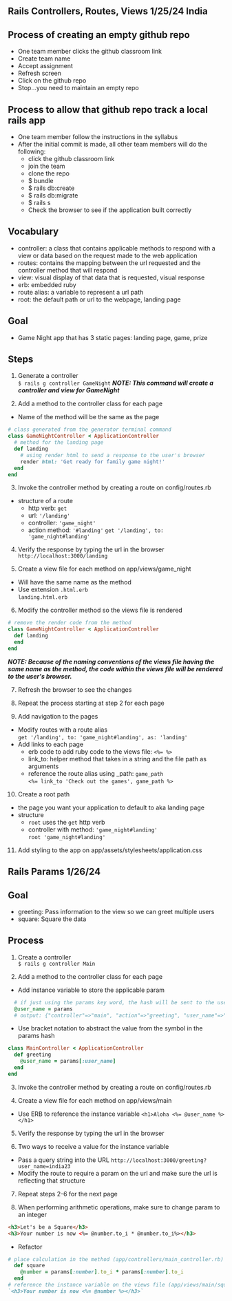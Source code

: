## Rails Controllers, Routes, Views 1/25/24 India

## Process of creating an empty github repo
- One team member clicks the github classroom link
- Create team name
- Accept assignment
- Refresh screen 
- Click on the github repo
- Stop...you need to maintain an empty repo

## Process to allow that github repo track a local rails app
- One team member follow the instructions in the syllabus
- After the initial commit is made, all other team members will do the following:
    - click the github classroom link
    - join the team
    - clone the repo
    - $ bundle
    - $ rails db:create
    - $ rails db:migrate
    - $ rails s
    - Check the browser to see if the application built correctly

## Vocabulary
- controller: a class that contains applicable methods to respond with a view or data based on the request made to the web application
- routes: contains the mapping between the url requested and the controller method that will respond
- view: visual display of that data that is requested, visual response
- erb: embedded ruby
- route alias: a variable to represent a url path
- root: the default path or url to the webpage, landing page

## Goal
- Game Night app that has 3 static pages: landing page, game, prize

## Steps
1. Generate a controller  
`$ rails g controller GameNight`
***NOTE: This command will create a controller and view for GameNight***

2. Add a method to the controller class for each page
- Name of the method will be the same as the page
```rb
# class generated from the generator terminal command
class GameNightController < ApplicationController
  # method for the landing page
  def landing
    # using render html to send a response to the user's browser
    render html: 'Get ready for family game night!'
  end
end
```

3. Invoke the controller method by creating a route on config/routes.rb
- structure of a route
    - http verb: `get`
    - url: `'/landing'` 
    - controller: `'game_night'`
    - action method: `'#landing'`
`get '/landing', to: 'game_night#landing'`

4. Verify the response by typing the url in the browser  
`http://localhost:3000/landing`  

5. Create a view file for each method on app/views/game_night
- Will have the same name as the method
- Use extension `.html.erb`  
`landing.html.erb`

6. Modify the controller method so the views file is rendered
```rb
# remove the render code from the method
class GameNightController < ApplicationController
  def landing
  end
end
```
***NOTE: Because of the naming conventions of the views file having the same name as the method, the code within the views file will be rendered to the user's browser.***

7. Refresh the browser to see the changes

8. Repeat the process starting at step 2 for each page

9. Add navigation to the pages
  - Modify routes with a route alias  
  `get '/landing', to: 'game_night#landing', as: 'landing'`  
  - Add links to each page
    - erb code to add ruby code to the views file: `<%= %>`
    - link_to: helper method that takes in a string and the file path as arguments
    - reference the route alias using _path: `game_path`  
`<%= link_to 'Check out the games', game_path %>`

10. Create a root path
- the page you want your application to default to aka landing page
- structure
    - `root` uses the `get` http verb
    - controller with method: `'game_night#landing'`  
`root 'game_night#landing'`

11. Add styling to the app on app/assets/stylesheets/application.css

## Rails Params 1/26/24 

## Goal
- greeting: Pass information to the view so we can greet multiple users
- square: Square the data

## Process
1. Create a controller  
`$ rails g controller Main`

2. Add a method to the controller class for each page
  - Add instance variable to store the applicable param
  ```rb
    # if just using the params key word, the hash will be sent to the user
    @user_name = params
    # output: {"controller"=>"main", "action"=>"greeting", "user_name"=>"jimmy"}
  ```
  - Use bracket notation to abstract the value from the symbol in the params hash
```rb
class MainController < ApplicationController
  def greeting
    @user_name = params[:user_name]
  end
end
```

3. Invoke the controller method by creating a route on config/routes.rb

4. Create a view file for each method on app/views/main
- Use ERB to reference the instance variable
`<h1>Aloha <%= @user_name %></h1>`

5. Verify the response by typing the url in the browser  

6. Two ways to receive a value for the instance variable
- Pass a query string into the URL
`http://localhost:3000/greeting?user_name=india23`
- Modify the route to require a param on the url and make sure the url is reflecting that structure

7. Repeat steps 2-6 for the next page

8. When performing arithmetic operations, make sure to change param to an integer
```html
<h3>Let's be a Square</h3>
<h3>Your number is now <%= @number.to_i * @number.to_i%></h3>
```

- Refactor
```rb
# place calculation in the method (app/controllers/main_controller.rb)
  def square
    @number = params[:number].to_i * params[:number].to_i 
  end
# reference the instance variable on the views file (app/views/main/square.html.erb)
`<h3>Your number is now <%= @number %></h3>`
```